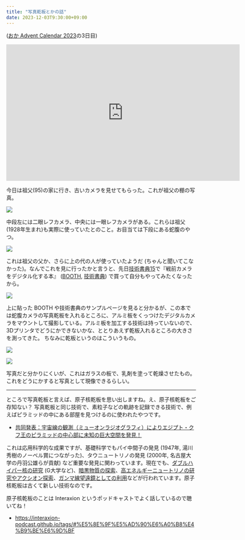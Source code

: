 ```yaml
---
title: "写真乾板とかの話"
date: 2023-12-03T9:30:00+09:00
---
```


([おか Advent Calendar 2023](https://adventar.org/calendars/9232)の3日目)

<iframe src="https://adventar.org/calendars/9232/embed" width="620" height="362" frameborder="0" loading="lazy"></iframe>

今日は祖父(95)の家に行き、古いカメラを見せてもらった。これが祖父の棚の写真。

![](https://www.evernote.com/shard/s13/sh/51e67eb7-bdf7-19bf-f06e-9870986fb200/jwhKugw0FcLmeXpo7fNPZSFyxfX5GqTkRSvTZlHtzFjmpGIbQooChcQLHA/res/6c6ed4e0-5690-c3ea-1653-f42a5880ee34)

中段左には二眼レフカメラ、中央には一眼レフカメラがある。これらは祖父(1928年生まれ)も実際に使っていたとのこと。お目当ては下段にある蛇腹のやつ。

![](https://www.evernote.com/shard/s13/sh/51e67eb7-bdf7-19bf-f06e-9870986fb200/jwhKugw0FcLmeXpo7fNPZSFyxfX5GqTkRSvTZlHtzFjmpGIbQooChcQLHA/res/50de5209-552d-128b-c5b6-914b3cbf4334)

これは祖父の父か、さらに上の代の人が使っていたようだ (ちゃんと聞いてこなかった)。なんでこれを見に行ったかと言うと、先日[技術書典15](https://techbookfest.org/event/tbf15)で『戦前カメラをデジタル化する本』 ([BOOTH](https://booth.pm/ja/items/5004151), [技術書典](https://techbookfest.org/product/uQtucmc4mF1UpA3X4j9auU)) で買って自分もやってみたくなったから。

![](https://www.evernote.com/shard/s13/sh/51e67eb7-bdf7-19bf-f06e-9870986fb200/jwhKugw0FcLmeXpo7fNPZSFyxfX5GqTkRSvTZlHtzFjmpGIbQooChcQLHA/res/759b1966-1bbe-8e93-e92d-cf4326701ed9)

上に貼った BOOTH や技術書典のサンプルページを見ると分かるが、この本では蛇腹カメラの写真乾板を入れるところに、アルミ板をくっつけたデジタルカメラをマウントして撮影している。アルミ板を加工する技術は持っていないので、3Dプリンタでどうにかできないかな、ととりあえず乾板入れるところの大きさを測ってきた。
ちなみに乾板というのはこういうもの。

![](https://www.evernote.com/shard/s13/sh/51e67eb7-bdf7-19bf-f06e-9870986fb200/jwhKugw0FcLmeXpo7fNPZSFyxfX5GqTkRSvTZlHtzFjmpGIbQooChcQLHA/res/f37effb9-e062-080f-9617-407e1a7b7d15)

![](https://www.evernote.com/shard/s13/sh/51e67eb7-bdf7-19bf-f06e-9870986fb200/jwhKugw0FcLmeXpo7fNPZSFyxfX5GqTkRSvTZlHtzFjmpGIbQooChcQLHA/res/8b10a3fe-6a6c-bbd7-2a81-934389cda8de)

写真だと分かりにくいが、これはガラスの板で、乳剤を塗って乾燥させたもの。これをどうにかすると写真として現像できるらしい。

---

ところで写真乾板と言えば、原子核乾板を思い出しますね。え、原子核乾板をご存知ない？ 写真乾板と同じ技術で、素粒子などの軌跡を記録できる技術で、例えばピラミッドの中にある部屋を見つけるのに使われたやつです。

- [共同発表：宇宙線の観測（ミューオンラジオグラフィ）によりエジプト・クフ王のピラミッドの中心部に未知の巨大空間を発見！](https://www.jst.go.jp/pr/announce/20171106/index.html)

これは応用科学的な成果ですが、基礎科学でもパイ中間子の発見 (1947年, 湯川秀樹のノーベル賞につながった)、タウニュートリノの発見 (2000年, 名古屋大学の丹羽公雄らが貢献) など重要な発見に関わっています。現在でも、[ダブルハイパー核の研究](https://www1.gifu-u.ac.jp/~physics/Nakazawa/hypernuclei/) (G大学など)、[暗黒物質の探索](https://flab.phys.nagoya-u.ac.jp/2011/experiment/dm/newsdmref/)、[高エネルギーニュートリノの研究やアクシオン探索](https://faser.kek.jp/faser.html)、[ガンマ線望遠鏡としての利用](https://neweb.h.kobe-u.ac.jp/labo/aoki/graine.html)などが行われています。原子核乾板は古くて新しい技術なのです。

原子核乾板のことは Interaxion というポッドキャストでよく話しているので聴いてね！

- <https://interaxion-podcast.github.io/tags/#%E5%8E%9F%E5%AD%90%E6%A0%B8%E4%B9%BE%E6%9D%BF>
